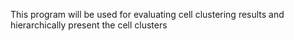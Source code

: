 This program will be used for evaluating cell clustering results and hierarchically present the cell clusters

